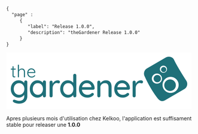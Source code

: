 ```thegardener
{
  "page" :
     {
        "label": "Release 1.0.0",
        "description": "theGardener Release 1.0.0"
     }
}
```

![](https://raw.githubusercontent.com/KelkooGroup/theGardener/master/frontend/src/assets/images/logo.png)


Apres plusieurs mois d'utilisation chez Kelkoo, l'application est suffisament stable pour releaser une **1.0.0**




